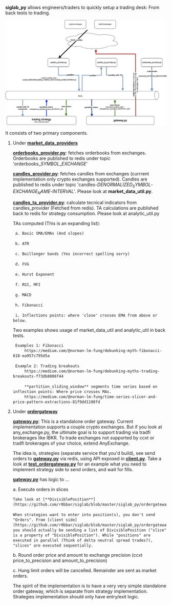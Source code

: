 **siglab_py** allows engineers/traders to quickly setup a trading desk: From back tests to trading.

![alt text](https://github.com/r0bbar/siglab/blob/master/siglab_py/siglab_py.jpg)

It consists of two primary components.

1. Under [**market_data_providers**](https://github.com/r0bbar/siglab/tree/master/siglab_py/market_data_providers)

    [**orderbooks_provider.py**](https://github.com/r0bbar/siglab/blob/master/siglab_py/market_data_providers/orderbooks_provider.py): fetches orderbooks from exchanges. Orderbooks are published to redis under topic 'orderbooks_$SYMBOL$_$EXCHANGE$'

    [**candles_provider.py**](https://github.com/r0bbar/siglab/blob/master/siglab_py/market_data_providers/candles_provider.py): fetches candles from exchanges (currrent implementation only crypto exchanges supported). Candles are published to redis under topic 'candles-$DENORMALIZED_SYMBOL$-$EXCHANGE_NAME$-$INTERVAL$'. Please look at **market_data_util.py**.

    [**candles_ta_provider.py**](https://github.com/r0bbar/siglab/blob/master/siglab_py/market_data_providers/candles_ta_provider.py): calculate tecnical indicators from candles_provider (Fetched from redis). TA calculations are published back to redis for strategy consumption. Please look at analytic_util.py

    TAs computed (This is an expanding list):

        a. Basic SMA/EMAs (And slopes)

        b. ATR

        c. Boillenger bands (Yes incorrect spelling sorry)

        d. FVG
        
        e. Hurst Exponent

        f. RSI, MFI

        g. MACD

        h. Fibonacci
        
        i. Inflections points: where 'close' crosses EMA from above or below.

    Two examples shows usage of market_data_util and analytic_util in back tests.

        Examples 1: Fibonacci
            https://medium.com/@norman-lm-fung/debunking-myth-fibonacci-618-ea957c795d5a

        Example 2: Trading breakouts
            https://medium.com/@norman-lm-fung/debunking-myths-trading-breakouts-f73db8006f44

            **partition_sliding_window** segments time series based on inflection points: Where price crosses MAs.
            https://medium.com/@norman-lm-fung/time-series-slicer-and-price-pattern-extractions-81f9dd1108fd


2. Under [**ordergateway**](https://github.com/r0bbar/siglab/tree/master/siglab_py/ordergateway)

    [**gateway.py**](https://github.com/r0bbar/siglab/blob/master/siglab_py/ordergateway/gateway.py): This is a standalone order gateway. Current implementation supports a couple crypto exchanges. But if you look at any_exchange.py, the ultimate goal is to support trading via tradfi brokerages like IBKR. To trade exchanges not supported by ccxt or tradfi brokerages of your choice, extend AnyExchange.
    
    The idea is, strategies (separate service that you'd build), see send orders to [**gateway.py**](https://github.com/r0bbar/siglab/blob/master/siglab_py/ordergateway/gateway.py) via redis, using API exposed in [**client.py**](https://github.com/r0bbar/siglab/blob/master/siglab_py/ordergateway/client.py). Take a look at [**test_ordergateway.py**](https://github.com/r0bbar/siglab/blob/master/siglab_py/ordergateway/test_ordergateway.py) for an example what you need to implement strategy side to send orders, and wait for fills.

    [**gateway.py**](https://github.com/r0bbar/siglab/blob/master/siglab_py/ordergateway/gateway.py) has logic to ...
    
    a. Execute orders in slices

       Take look at [**DivisiblePosition**](https://github.com/r0bbar/siglab/blob/master/siglab_py/ordergateway/client.py)
       
       When strategies want to enter into position(s), you don't send "Orders". From [client side](https://github.com/r0bbar/siglab/blob/master/siglab_py/ordergateway/test_ordergateway.py) you should actually be sending a list of DivisiblePosition ("slice" is a property of "DivisiblePosition"). While "positions" are executed in parallel (Think of delta neutral spread trades?), "slices" are executed sequentially.

    b. Round order price and amount to exchange precision 
       (ccxt price_to_precision and amount_to_precision)

    c. Hung limit orders will be cancelled. Remainder are sent as market orders.

    The spirit of the implementation is to have a very very simple standalone order gateway, which is separate from strategy implementation. Strategies implementation should only have entry/exit logic.